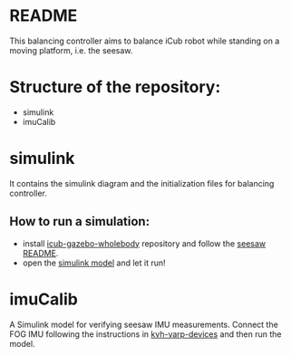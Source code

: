 # README 

This balancing controller aims to balance iCub robot while standing on a moving platform, i.e. the seesaw.

# Structure of the repository:

- simulink
- imuCalib

# simulink

It contains the simulink diagram and the initialization files for balancing controller.

## How to run a simulation:

- install [icub-gazebo-wholebody]() repository and follow the [seesaw README]().
- open the [simulink model]() and let it run!

# imuCalib 

A Simulink model for verifying seesaw IMU measurements. Connect the FOG IMU following the instructions 
in [kvh-yarp-devices]() and then run the model.
